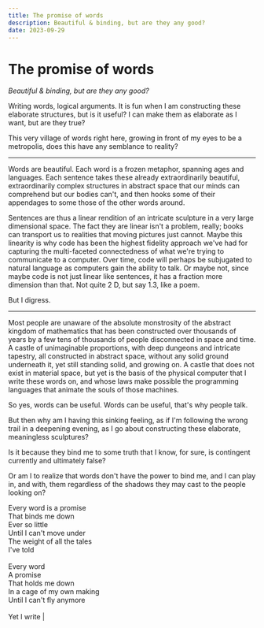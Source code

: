 ```yaml
---
title: The promise of words
description: Beautiful & binding, but are they any good?
date: 2023-09-29
---
```


# The promise of words

_Beautiful & binding, but are they any good?_

<style module>
.prose {
    margin-block: 2rem;
}

.prose hr {
    opacity: 0.1;
    margin: 2rem;
}

.prose p {
    border-radius: 2px;
    border: 1px solid oklch(54% 0.22 29);
    background-color: oklch(97% 0.09 105 / 3%);
    padding: 1rem;
}

.poem {
    padding: 1rem;
}

.blink {
    animation: blink 1100ms infinite;
}

@keyframes blink {
    0% {
        opacity: 0;
    }
    40% {
        opacity: 0;
    }
    80% {
        opacity: 1;
    }
    100% {
        opacity: 0;
    }
}
</style>

<div :class="$style.prose">

Writing words, logical arguments. It is fun when I am constructing these
elaborate structures, but is it useful? I can make them as elaborate as I want,
but are they true?

This very village of words right here, growing in front of my eyes to be a
metropolis, does this have any semblance to reality?

<hr>

Words are beautiful. Each word is a frozen metaphor, spanning ages and
languages. Each sentence takes these already extraordinarily beautiful,
extraordinarily complex structures in abstract space that our minds can
comprehend but our bodies can't, and then hooks some of their appendages to some
those of the other words around.

Sentences are thus a linear rendition of an intricate sculpture in a very large
dimensional space. The fact they are linear isn't a problem, really; books can
transport us to realities that moving pictures just cannot. Maybe this linearity
is why code has been the highest fidelity approach we've had for capturing the
multi-faceted connectedness of what we're trying to communicate to a computer.
Over time, code will perhaps be subjugated to natural language as computers gain
the ability to talk. Or maybe not, since maybe code is not just linear like
sentences, it has a fraction more dimension than that. Not quite 2 D, but say
1.3, like a poem.

But I digress.

<hr>

Most people are unaware of the absolute monstrosity of the abstract kingdom of
mathematics that has been constructed over thousands of years by a few tens of
thousands of people disconnected in space and time. A castle of unimaginable
proportions, with deep dungeons and intricate tapestry, all constructed in
abstract space, without any solid ground underneath it, yet still standing
solid, and growing on. A castle that does not exist in material space, but yet
is the basis of the physical computer that I write these words on, and whose
laws make possible the programming languages that animate the souls of those
machines.

So yes, words can be useful. Words can be useful, that's why people talk.

But then why am I having this sinking feeling, as if I'm following the wrong
trail in a deepening evening, as I go about constructing these elaborate,
meaningless sculptures?

Is it because they bind me to some truth that I know, for sure, is contingent
currently and ultimately false?

Or am I to realize that words don't have the power to bind me, and I can play
in, and with, them regardless of the shadows they may cast to the people looking
on?

</div>

<div :class="$style.poem">
Every word is a promise
<br />
That binds me down
<br />
Ever so little
<br />
Until I can't move under
<br />
The weight of all the tales
<br />
I've told
<br />
<br />
Every word
<br />
A promise
<br />
That holds me down
<br />
In a cage of my own making
<br />
Until I can't fly anymore
<br />
<br />
Yet I write <span :class="$style.blink">|</span>
</div>
